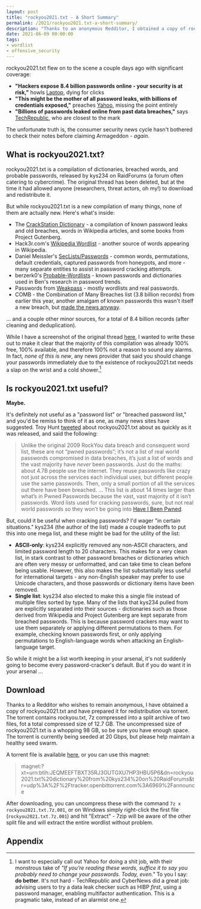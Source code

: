 ```yaml
---
layout: post
title: "rockyou2021.txt - A Short Summary"
permalink: /2021/rockyou2021.txt-a-short-summary/
description: "Thanks to an anonymous Redditor, I obtained a copy of rockyou2021.txt. It's easily the largest wordlist I have - but size isn't everything, and in rockyou2021.txt's case I think it's a detriment overall. You can download rockyou2021.txt here for your own research and projects."
date: 2021-06-09 00:00:00
tags:
- wordlist
- offensive_security
---
```


rockyou2021.txt flew on to the scene a couple days ago with significant coverage:

* **"Hackers expose 8.4 billion passwords online - your security is at risk,"** howls [Laptop](https://www.laptopmag.com/news/hackers-expose-84-billion-passwords-online-your-security-is-at-risk), dying for clicks
* **"This might be the mother of all password leaks, with billions of credentials exposed,"** preaches [Yahoo](https://www.yahoo.com/entertainment/might-mother-password-leaks-billions-001204813.html), missing the point entirely
* **"Billions of passwords leaked online from past data breaches,"** says [TechRepublic](https://www.techrepublic.com/article/billions-of-passwords-leaked-online-from-past-data-breaches/), who are closest to the mark

The unfortunate truth is, the consumer security news cycle hasn't bothered to check their notes before claiming Armageddon - *again*.

## What is rockyou2021.txt?

rockyou2021.txt is a compilation of dictionaries, breached words, and probable passwords, released by kys234 on RaidForums (a forum often catering to cybercrime). The original thread has been deleted, but at the time it had allowed anyone (researchers, threat actors, oh my!) to download and redistribute it.

But while rockyou2021.txt is a new compilation of many things, none of them are actually new. Here's what's inside:

* The [CrackStation Dictionary](https://crackstation.net/crackstation-wordlist-password-cracking-dictionary.htm) - a compilation of known password leaks and old breaches, words in Wikipedia articles, and some books from Project Gutenberg.
* Hack3r.com's [Wikipedia Wordlist](https://www.hack3r.com/forum-topic/wikipedia-wordlist) - another source of words appearing in Wikipedia.
* Daniel Meissler's [SecLists/Passwords](https://github.com/danielmiessler/SecLists/tree/master/Passwords) - common words, permutations, default credentials, captured passwords from honeypots, and more - many separate entities to assist in password cracking attempts.
* berzerk0's [Probable-Wordlists](https://github.com/berzerk0/Probable-Wordlists) - known passwords and dictionaries used in Ben's research in password trends.
* Passwords from [Weakpass](https://weakpass.com/) - mostly wordlists and real passwords.
* COMB - the Combination of Many Breaches list (3.8 billion records) from earlier this year, another amalgam of known passwords this wasn't itself a new breach, but [made the news anyway](https://cybernews.com/news/largest-compilation-of-emails-and-passwords-leaked-free/).

... and a couple other minor sources, for a total of 8.4 billion records (after cleaning and deduplication).

While I have a screenshot of the original thread [here](/2021/rockyou2021.txt-a-short-summary/source.png), I wanted to write these out to make it clear that the majority of this compilation was already 100% free, 100% available, and therefore 100% not a reason to sound any alarms. In fact, *none of this is new*, any news provider that said you should change your passwords immediately due to the existence of rockyou2021.txt needs a slap on the wrist and a cold shower.[^slap]

## Is rockyou2021.txt useful?

**Maybe.**

It's definitely not useful as a "password list" or "breached password list," and you'd be remiss to think of it as one, as many news sites have suggested. Troy Hunt [tweeted](https://twitter.com/troyhunt/status/1402358364445679621) about rockyou2021.txt about as quickly as it was released, and said the following:

>Unlike the original 2009 RockYou data breach and consequent word list, these are not “pwned passwords”; it’s not a list of real world passwords compromised in data breaches, it’s just a list of words and the vast majority have *never* been passwords.
> Just do the maths: about 4.7B people use the internet. They reuse passwords like crazy not just across the services each individual uses, but different people use the same passwords. Then, only a small portion of all the services out there have been breached.
> ...
> This list is about 14 times larger than what’s in Pwned Passwords because the vast, vast majority of it isn’t passwords. Word lists used for cracking passwords, sure, but not real world passwords so they won’t be going into [Have I Been Pwned](https://haveibeenpwned.com/).

But, could it be useful when cracking passwords? I'd wager "in certain situations." kys234 (the author of the list) made a couple tradeoffs to put this into one mega list, and these might be bad for the utility of the list:

* **ASCII-only**: kys234 explicitly removed any non-ASCII characters, and limited password length to 20 characters. This makes for a very clean list, in stark contrast to other password breaches or dictionaries which are often very messy or unformatted, and can take time to clean before being usable. However, this also makes the list substantially less useful for international targets - any non-English speaker may prefer to use Unicode characters, and those passwords or dictionary items have been removed.
* **Single list**: kys234 also elected to make this a single file instead of multiple files sorted by type. Many of the lists that kys234 pulled from are explicitly separated into their sources - dictionaries such as those derived from Wikipedia and Project Gutenberg are kept separate from breached passwords. This is because password crackers may want to use them separately or applying different permutations to them. For example, checking known passwords first, or only applying permutations to English-language words when attacking an English-language target.

So while it might be a list worth keeping in your arsenal, it's not suddenly going to become every password-cracker's default. But if you do want it in your arsenal ...

## Download

Thanks to a Redditor who wishes to remain anonymous, I have obtained a copy of rockyou2021.txt and have prepared it for redistribution via torrent. The torrent contains rockyou.txt, 7z compressed into a split archive of two files, fot a total compressed size of 12.7 GB. The uncompressed size of rockyou2021.txt is a whopping 98 GB, so be sure you have enough space. The torrent is currently being seeded at 20 Gbps, but please help maintain a healthy seed swarm.

A torrent file is available [here](/2021/rockyou2021.txt-a-short-summary/rockyou2021.torrent), or you can use this magnet:

> magnet:?xt=urn:btih:JEQMEEFTBXT35RJ3GUTGXU7HP3HBU5P6&dn=rockyou2021.txt%20dictionary%20from%20kys234%20on%20RaidForums&tr=udp%3A%2F%2Ftracker.openbittorrent.com%3A6969%2Fannounce

After downloading, you can uncompress these with the command `7z x rockyou2021.txt.7z.001`, or on Windows simply right-click the first file (`rockyou2021.txt.7z.001`) and hit "Extract" - 7zip will be aware of the other split file and will extract the entire wordlist without problem.

## Appendix

[^slap]: I want to especially call out Yahoo for doing a shit job, with their monstrous take of *"If you’re reading these words, suffice it to say you probably need to change your passwords. Today, even."* To you I say: **do better**. It's not hard - TechRepublic and CyberNews did a great job: advising users to try a data leak checker such as HIBP *first*, using a password manager, enabling multifactor authentication. This is a pragmatic take, instead of an alarmist one.